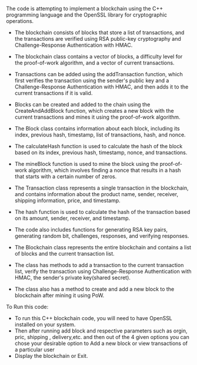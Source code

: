 
The code is attempting to implement a blockchain using the C++ programming language and the OpenSSL library for cryptographic operations.

- The blockchain consists of blocks that store a list of transactions, and the transactions are verified using RSA public-key cryptography and Challenge-Response Authentication with HMAC.
- The blockchain class contains a vector of blocks, a difficulty level for the proof-of-work algorithm, and a vector of current transactions.
- Transactions can be added using the addTransaction function, which first verifies the transaction using the sender's public key and a Challenge-Response Authentication with HMAC,
and then adds it to the current transactions if it is valid.
- Blocks can be created and added to the chain using the CreateAndAddBlock function, which creates a new block with the current transactions and mines it using the proof-of-work algorithm.

- The Block class contains information about each block, including its index, previous hash, timestamp, list of transactions, hash, and nonce.
- The calculateHash function is used to calculate the hash of the block based on its index, previous hash, timestamp, nonce, and transactions.
- The mineBlock function is used to mine the block using the proof-of-work algorithm, which involves finding a nonce that results in a hash that starts with a certain number of zeros.

- The Transaction class represents a single transaction in the blockchain, and contains information about the product name, sender, receiver, shipping information, price, and timestamp.
- The hash function is used to calculate the hash of the transaction based on its amount, sender, receiver, and timestamp.

- The code also includes functions for generating RSA key pairs, generating random bit, challenges, responses, and verifying responses.
- The Blockchain class represents the entire blockchain and contains a list of blocks and the current transaction list.
- The class has methods to add a transaction to the current transaction list, verify the transaction using Challenge-Response Authentication with HMAC, the sender's private key(shared secret).
- The class also has a method to create and add a new block to the blockchain after mining it using PoW.

To Run this code:
- To run this C++ blockchain code, you will need to have OpenSSL installed on your system.
- Then after running add block and respective parameters such as orgin, pric, shipping , delivery,etc.
and then out of the 4 given options you can chose your desirable option to Add a new block  or view transactions of a particular user
- Display the blockchain or Exit.

